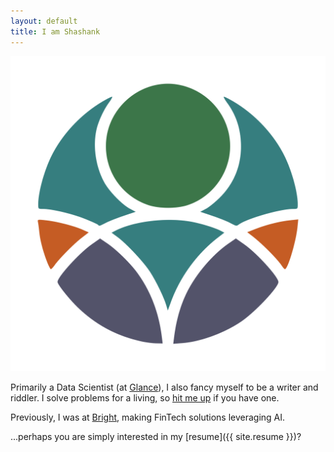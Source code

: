 ```yaml
---
layout: default
title: I am Shashank
---
```


<p>
    <span class="figure marginnote"><img src="images/circle-about.png" alt="knhash" class="about-img"/></span>
</p>

Primarily a Data Scientist (at [Glance](https://glance.com)), I also fancy myself to be a writer and riddler. I solve problems for a living, so [hit me up](mailto:mail@knhash.in) if you have one. 

Previously, I was at [Bright](https://www.brightmoney.co), making FinTech solutions leveraging AI.

    
...perhaps you are simply interested in my [resume]({{ site.resume }})?
